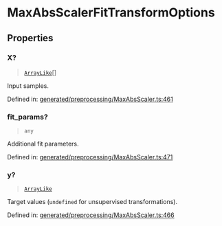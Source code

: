 # MaxAbsScalerFitTransformOptions

## Properties

### X?

> [`ArrayLike`](../types/ArrayLike.md)[]

Input samples.

Defined in:  [generated/preprocessing/MaxAbsScaler.ts:461](https://github.com/transitive-bullshit/scikit-learn-ts/blob/92ab806/packages/sklearn/src/generated/preprocessing/MaxAbsScaler.ts#L461)

### fit\_params?

> `any`

Additional fit parameters.

Defined in:  [generated/preprocessing/MaxAbsScaler.ts:471](https://github.com/transitive-bullshit/scikit-learn-ts/blob/92ab806/packages/sklearn/src/generated/preprocessing/MaxAbsScaler.ts#L471)

### y?

> [`ArrayLike`](../types/ArrayLike.md)

Target values (`undefined` for unsupervised transformations).

Defined in:  [generated/preprocessing/MaxAbsScaler.ts:466](https://github.com/transitive-bullshit/scikit-learn-ts/blob/92ab806/packages/sklearn/src/generated/preprocessing/MaxAbsScaler.ts#L466)
